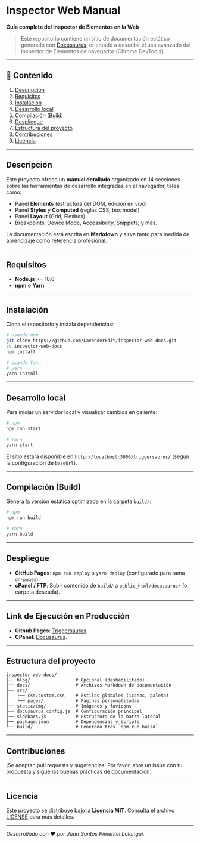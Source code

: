 # Inspector Web Manual

**Guía completa del Inspector de Elementos en la Web**

> Este repositorio contiene un sitio de documentación estático generado con [Docusaurus](https://docusaurus.io), orientado a describir el uso avanzado del Inspector de Elementos de navegador (Chrome DevTools).

---

## 📖 Contenido

1. [Descripción](#descripción)
2. [Requisitos](#requisitos)
3. [Instalación](#instalación)
4. [Desarrollo local](#desarrollo-local)
5. [Compilación (Build)](#compilación-build)
6. [Despliegue](#despliegue)
7. [Estructura del proyecto](#estructura-del-proyecto)
8. [Contribuciones](#contribuciones)
9. [Licencia](#licencia)

---

## Descripción

Este proyecto ofrece un **manual detallado** organizado en 14 secciones sobre las herramientas de desarrollo integradas en el navegador, tales como:

- Panel **Elements** (estructura del DOM, edición en vivo)
- Panel **Styles** y **Computed** (reglas CSS, box model)
- Panel **Layout** (Grid, Flexbox)
- Breakpoints, Device Mode, Accessibility, Snippets, y más.

La documentación está escrita en **Markdown** y sirve tanto para medida de aprendizaje como referencia profesional.

---

## Requisitos

- **Node.js** >= 18.0
- **npm** o **Yarn**

---

## Instalación

Clona el repositorio y instala dependencias:

```bash
# Usando npm
git clone https://github.com/LavenderEdit/inspector-web-docs.git
cd inspector-web-docs
npm install

# Usando Yarn
# yarn
yarn install
```

---

## Desarrollo local

Para iniciar un servidor local y visualizar cambios en caliente:

```bash
# npm
npm run start

# Yarn
yarn start
```

El sitio estará disponible en `http://localhost:3000/triggersaurus/` (según la configuración de `baseUrl`).

---

## Compilación (Build)

Genera la versión estática optimizada en la carpeta `build/`:

```bash
# npm
npm run build

# Yarn
yarn build
```

---

## Despliegue

- **GitHub Pages**: `npm run deploy` o `yarn deploy` (configurado para rama `gh-pages`).
- **cPanel / FTP**: Subir contenido de `build/` a `public_html/docusaurus/` (o carpeta deseada).

---

## Link de Ejecución en Producción
- **Github Pages**: [Triggersaurus](https://lavenderedit.github.io/inspector-web-docs/).
- **CPanel**: [Docusaurus](https://993718514.facturalo.co/docusaurus/).

---

## Estructura del proyecto

```
inspector-web-docs/
├── blog/                 # Opcional (deshabilitado)
├── docs/                 # Archivos Markdown de documentación
├── src/
│   ├── css/custom.css    # Estilos globales (iconos, paleta)
│   └── pages/            # Páginas personalizadas
├── static/img/           # Imágenes y favicons
├── docusaurus.config.js  # Configuración principal
├── sidebars.js           # Estructura de la barra lateral
├── package.json          # Dependencias y scripts
└── build/                # Generado tras `npm run build`
```

---

## Contribuciones

¡Se aceptan pull requests y sugerencias! Por favor, abre un issue con tu propuesta y sigue las buenas prácticas de documentación.

---

## Licencia

Este proyecto se distribuye bajo la **Licencia MIT**. Consulta el archivo [LICENSE](LICENSE.txt) para más detalles.

---

_Desarrollado con ❤️ por Juan Santos Pimentel Lalangui._
